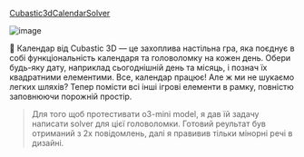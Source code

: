 [Cubastic3dCalendarSolver](https://popalay.com/cubastic/)

![image](https://github.com/user-attachments/assets/03f2fd85-f847-4ee0-9faa-b7ce24325e14)

📅 Календар від Cubastic 3D — це захоплива настільна гра, яка поєднує в собі функціональність календаря та головоломку на кожен день.
Обери будь-яку дату, наприклад сьогоднішній день та місяць, і познач їх квадратними елементими. Все, календар працює! Але ж ми не шукаємо легких шляхів? Тепер помісти всі інші ігрові елементи в рамку, повністю заповнюючи порожній простір.

>Для того щоб протестивати o3-mini model, я дав їй задачу написати solver для цієї головоломки. Готовий реультат був отриманий з 2х повідомлень, далі я правивив тільки мінорні речі в дизайні.

